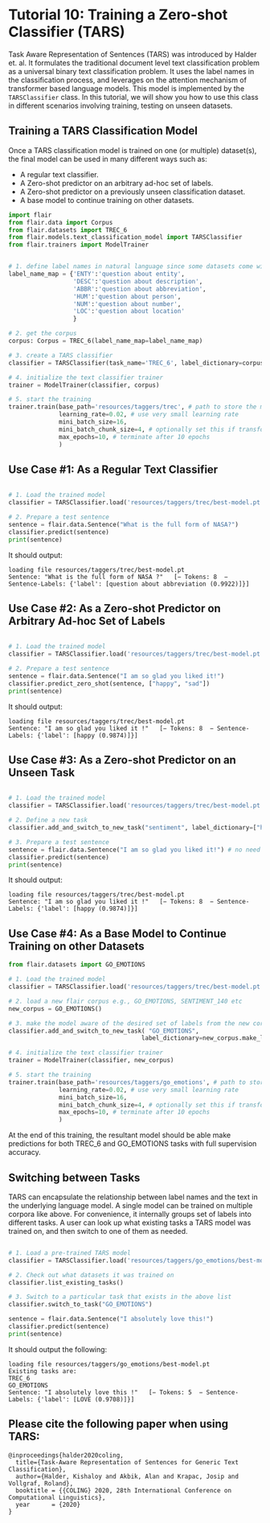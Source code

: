 # Tutorial 10: Training a Zero-shot Classifier (TARS)

Task Aware Representation of Sentences (TARS) was introduced by Halder et. al. It formulates the
traditional document level text classification problem as a universal binary text classification
problem. It uses the label names in the classification process, and leverages on the attention mechanism
of transformer based language models. This model is implemented by the `TARSClassifier` class. In this
tutorial, we will show you how to use this class in different scenarios involving training, testing on
unseen datasets.

## Training a TARS Classification Model

Once a TARS classification model is trained on one (or multiple) dataset(s), the final model
can be used in many different ways such as:
* A regular text classifier.
* A Zero-shot predictor on an arbitrary ad-hoc set of labels.
* A Zero-shot predictor on a previously unseen classification dataset. 
* A base model to continue training on other datasets.

```python
import flair
from flair.data import Corpus
from flair.datasets import TREC_6
from flair.models.text_classification_model import TARSClassifier
from flair.trainers import ModelTrainer


# 1. define label names in natural language since some datasets come with cryptic set of labels
label_name_map = {'ENTY':'question about entity',
                  'DESC':'question about description',
                  'ABBR':'question about abbreviation',
                  'HUM':'question about person',
                  'NUM':'question about number',
                  'LOC':'question about location'
                  }

# 2. get the corpus                  
corpus: Corpus = TREC_6(label_name_map=label_name_map)

# 3. create a TARS classifier
classifier = TARSClassifier(task_name='TREC_6', label_dictionary=corpus.make_label_dictionary())

# 4. initialize the text classifier trainer
trainer = ModelTrainer(classifier, corpus)

# 5. start the training
trainer.train(base_path='resources/taggers/trec', # path to store the model artifacts
              learning_rate=0.02, # use very small learning rate
              mini_batch_size=16,
              mini_batch_chunk_size=4, # optionally set this if transformer is too much for your machine
              max_epochs=10, # terminate after 10 epochs
              )


```

## Use Case #1: As a Regular Text Classifier
```python

# 1. Load the trained model
classifier = TARSClassifier.load('resources/taggers/trec/best-model.pt')

# 2. Prepare a test sentence
sentence = flair.data.Sentence("What is the full form of NASA?")
classifier.predict(sentence)
print(sentence)

```
It should output:
```
loading file resources/taggers/trec/best-model.pt
Sentence: "What is the full form of NASA ?"   [− Tokens: 8  − Sentence-Labels: {'label': [question about abbreviation (0.9922)]}]
```

## Use Case #2: As a Zero-shot Predictor on Arbitrary Ad-hoc Set of Labels
```python

# 1. Load the trained model
classifier = TARSClassifier.load('resources/taggers/trec/best-model.pt')

# 2. Prepare a test sentence
sentence = flair.data.Sentence("I am so glad you liked it!")
classifier.predict_zero_shot(sentence, ["happy", "sad"])
print(sentence)

```
It should output:
```
loading file resources/taggers/trec/best-model.pt
Sentence: "I am so glad you liked it !"   [− Tokens: 8  − Sentence-Labels: {'label': [happy (0.9874)]}]
```


## Use Case #3: As a Zero-shot Predictor on an Unseen Task
```python

# 1. Load the trained model
classifier = TARSClassifier.load('resources/taggers/trec/best-model.pt')

# 2. Define a new task
classifier.add_and_switch_to_new_task("sentiment", label_dictionary=["happy", "sad"])

# 3. Prepare a test sentence
sentence = flair.data.Sentence("I am so glad you liked it!") # no need to provide the labels in this way
classifier.predict(sentence)
print(sentence)

```
It should output:
```
loading file resources/taggers/trec/best-model.pt
Sentence: "I am so glad you liked it !"   [− Tokens: 8  − Sentence-Labels: {'label': [happy (0.9874)]}]
```

## Use Case #4: As a Base Model to Continue Training on other Datasets
```python
from flair.datasets import GO_EMOTIONS

# 1. Load the trained model
classifier = TARSClassifier.load('resources/taggers/trec/best-model.pt')

# 2. load a new flair corpus e.g., GO_EMOTIONS, SENTIMENT_140 etc
new_corpus = GO_EMOTIONS()

# 3. make the model aware of the desired set of labels from the new corpus
classifier.add_and_switch_to_new_task( "GO_EMOTIONS",
                                     label_dictionary=new_corpus.make_label_dictionary())

# 4. initialize the text classifier trainer
trainer = ModelTrainer(classifier, new_corpus)

# 5. start the training
trainer.train(base_path='resources/taggers/go_emotions', # path to store the model artifacts
              learning_rate=0.02, # use very small learning rate
              mini_batch_size=16,
              mini_batch_chunk_size=4, # optionally set this if transformer is too much for your machine
              max_epochs=10, # terminate after 10 epochs
              )

```
At the end of this training, the resultant model should be able make predictions for both TREC_6 and GO_EMOTIONS tasks with full supervision accuracy.

## Switching between Tasks

TARS can encapsulate the relationship between label names and the text in the underlying 
language model. A single model can be trained on multiple corpora like above. For convenience, it 
internally groups set of labels into different tasks. A user can look up what existing 
tasks a TARS model was trained on, and then switch to one of them as needed.

```python

# 1. Load a pre-trained TARS model
classifier = TARSClassifier.load('resources/taggers/go_emotions/best-model.pt')

# 2. Check out what datasets it was trained on
classifier.list_existing_tasks()

# 3. Switch to a particular task that exists in the above list
classifier.switch_to_task("GO_EMOTIONS")

sentence = flair.data.Sentence("I absolutely love this!")
classifier.predict(sentence)
print(sentence)
```
It should output the following:
```
loading file resources/taggers/go_emotions/best-model.pt
Existing tasks are:
TREC_6
GO_EMOTIONS
Sentence: "I absolutely love this !"   [− Tokens: 5  − Sentence-Labels: {'label': [LOVE (0.9708)]}]
```

## Please cite the following paper when using TARS:

```
@inproceedings{halder2020coling,
  title={Task-Aware Representation of Sentences for Generic Text Classification},
  author={Halder, Kishaloy and Akbik, Alan and Krapac, Josip and Vollgraf, Roland},
  booktitle = {{COLING} 2020, 28th International Conference on Computational Linguistics},
  year      = {2020}
}
```
